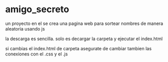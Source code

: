# amigo_secreto
un proyecto en el se crea una pagina web para sortear nombres de manera aleatoria usando js

la descarga es sencilla. solo es decargar la carpeta y ejecutar el index.html

si cambias el index.html de carpeta asegurate de cambiar tambien las conexiones con el .css y el .js
